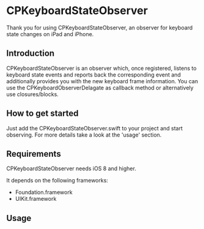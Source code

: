 # CPKeyboardStateObserver
Thank you for using CPKeyboardStateObserver, an observer for keyboard state changes on iPad and iPhone.

## Introduction
CPKeyboardStateObserver is an observer which, once registered, listens to keyboard state events and reports back the corresponding event and additionally provides you with the new keyboard frame information.
You can use the CPKeyboardObserverDelagate as callback method or alternatively use closures/blocks.

## How to get started
Just add the CPKeyboardStateObserver.swift to your project and start observing.
For more details take a look at the 'usage' section.

## Requirements
CPKeyboardStateObserver needs iOS 8 and higher.

It depends on the following frameworks:

* Foundation.framework
* UIKit.framework

## Usage
